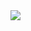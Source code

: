 <img src="https://img.shields.io/badge/python-000000?style=for-the-badge&logo=Python&logoColor=1E90FF"/> 
